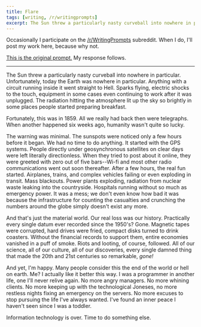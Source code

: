 ```yaml
---
title: Flare
tags: [writing, /r/writingprompts]
excerpt: The Sun threw a particularly nasty curveball into nowhere in particular. Unfortunately, today the Earth was nowhere in particular. Anything with a circuit running inside it went straight to Hell. Sparks flying, electric shocks to the touch, equipment in some cases even continuing to work after it was unplugged. The radiation hitting the atmosphere lit up the sky so brightly in some places people started preparing breakfast.
---
```


Occasionally I participate on the [/r/WritingPrompts](http://www.reddit.com/r/WritingPrompts/) subreddit.  When I do, I'll post my work here, because why not.

[This is the original prompt.](http://www.reddit.com/r/WritingPrompts/comments/2nz4pv/wp_many_people_consider_this_the_end_of_the_world/)  My response follows.

- - -

The Sun threw a particularly nasty curveball into nowhere in particular. Unfortunately, today the Earth was nowhere in particular. Anything with a circuit running inside it went straight to Hell. Sparks flying, electric shocks to the touch, equipment in some cases even continuing to work after it was unplugged. The radiation hitting the atmosphere lit up the sky so brightly in some places people started preparing breakfast.

Fortunately, this was in 1859. All we really had back then were telegraphs. When another happened six weeks ago, humanity wasn't quite so lucky.

The warning was minimal. The sunspots were noticed only a few hours before it began. We had no time to do anything. It started with the GPS systems. People directly under geosynchronous satellites on clear days were left literally directionless. When they tried to post about it online, they were greeted with zero out of five bars--Wi-fi and most other radio communications went out soon thereafter. After a few hours, the real fun started. Airplanes, trains, and complex vehicles failing or even exploding in transit. Mass blackouts. Power plants exploding, radiation from nuclear waste leaking into the countryside. Hospitals running without so much as emergency power. It was a mess; we don't even know how bad it was because the infrastructure for counting the casualties and crunching the numbers around the globe simply doesn't exist any more.

And that's just the material world. Our real loss was our history. Practically every single datum ever recorded since the 1950's? Gone. Magnetic tapes were corrupted, hard drives were fried, compact disks turned to drink coasters. Without the financial records to support them, entire economies vanished in a puff of smoke. Riots and looting, of course, followed. All of our science, all of our culture, all of our discoveries, every single damned thing that made the 20th and 21st centuries so remarkable, *gone!*

And yet, I'm happy. Many people consider this the end of the world or hell on earth. Me? I actually like it better this way. I was a programmer in another life, one I'll never relive again. No more angry managers. No more whining clients. No more keeping up with the technological Joneses, no more restless nights fixing an emergency on the servers. No more excuses to stop pursuing the life I've always wanted. I've found an inner peace I haven't seen since I was a toddler.

Information technology is over. Time to do something else.
